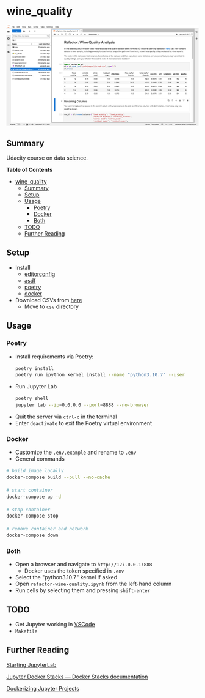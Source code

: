 # wine_quality

![JupyterLab](img/jupyterlab.png)

## Summary
Udacity course on data science.

**Table of Contents**
* [wine_quality](#wine_quality)
  * [Summary](#summary)
  * [Setup](#setup)
  * [Usage](#usage)
    * [Poetry](#poetry)
    * [Docker](#docker)
    * [Both](#both)
  * [TODO](#todo)
  * [Further Reading](#further-reading)

## Setup
* Install
    * [editorconfig](https://editorconfig.org/)
    * [asdf](https://asdf-vm.com/guide/getting-started.html#_2-download-asdf)
    * [poetry](https://python-poetry.org/docs/)
    * [docker](https://docs.docker.com/compose/install/)
* Download CSVs from [here](https://archive.ics.uci.edu/ml/machine-learning-databases/wine-quality/)
  * Move to `csv` directory

## Usage
### Poetry
* Install requirements via Poetry: 
    ```bash
    poetry install
    poetry run ipython kernel install --name "python3.10.7" --user
    ```
* Run Jupyter Lab
    ```bash
    poetry shell
    jupyter lab --ip=0.0.0.0 --port=8888 --no-browser
    ```
* Quit the server via `ctrl-c` in the terminal
* Enter `deactivate` to exit the Poetry virtual environment

### Docker
* Customize the `.env.example` and rename to `.env`
* General commands
```bash
# build image locally
docker-compose build --pull --no-cache

# start container
docker-compose up -d

# stop container
docker-compose stop

# remove container and network
docker-compose down
```

### Both
* Open a browser and navigate to `http://127.0.0.1:888`
  * Docker uses the token specified in `.env`
* Select the "python3.10.7" kernel if asked
* Open `refactor-wine-quality.ipynb` from the left-hand column
* Run cells by selecting them and pressing `shift-enter`

## TODO
* Get Jupyter working in [VSCode](https://github.com/microsoft/vscode-jupyter)
* `Makefile`

## Further Reading
[Starting JupyterLab](https://jupyterlab.readthedocs.io/en/stable/getting_started/starting.html)

[Jupyter Docker Stacks — Docker Stacks documentation](https://jupyter-docker-stacks.readthedocs.io/en/latest/index.html)

[Dockerizing Jupyter Projects](https://towardsdatascience.com/dockerizing-jupyter-projects-39aad547484a)
